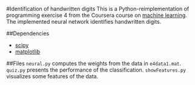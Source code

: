 #Identification of handwritten digits
This is a Python-reimplementation of programming exercise 4 from the Coursera
course on [machine learning](https://class.coursera.org/ml-004). The implemented neural network identifies handwritten digits.

##Dependencies
* [scipy](http://www.scipy.org/)
* [matplotlib](http://matplotlib.org/)

##Files
`neural.py` computes the weights from the data in `e4data1.mat`. `quiz.py`
presents the performance of the classification. `showFeatures.py` visualizes
some features of the data.
